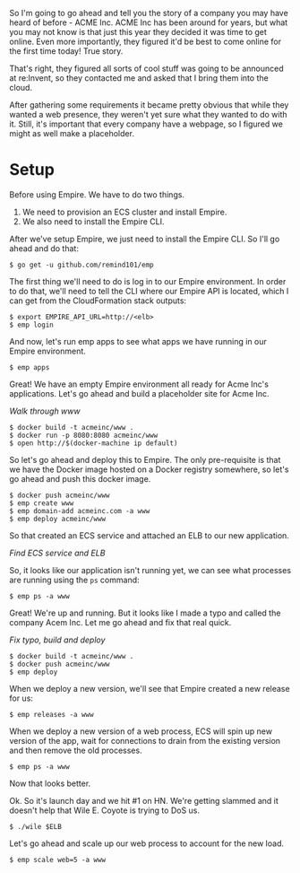 So I'm going to go ahead and tell you the story of a company you may have heard of before - ACME Inc. ACME Inc has been around for years, but what you may not know is that just this year they decided it was time to get online. Even more  importantly, they figured it'd be best to come online for the first time today! True story.

That's right, they figured all sorts of cool stuff was going to be announced at re:Invent, so they contacted me and asked that I bring them into the cloud.

After gathering some requirements it became pretty obvious that while they wanted a web presence, they weren't yet sure what they wanted to do with it. Still, it's important that every company have a webpage, so I figured we might as well make a placeholder.

# Setup

Before using Empire. We have to do two things.

1. We need to provision an ECS cluster and install Empire.
2. We also need to install the Empire CLI.

After we've setup Empire, we just need to install the Empire CLI. So I'll go ahead and do that:

```console
$ go get -u github.com/remind101/emp
```

The first thing we'll need to do is log in to our Empire environment. In order to do that, we'll need to tell the CLI where our Empire API is located, which I can get from the CloudFormation stack outputs:

```console
$ export EMPIRE_API_URL=http://<elb>
$ emp login
```

And now, let's run emp apps to see what apps we have running in our Empire environment.

```console
$ emp apps
```

Great! We have an empty Empire environment all ready for Acme Inc's applications. Let's go ahead and build a placeholder site for Acme Inc.

_Walk through www_

```console
$ docker build -t acmeinc/www .
$ docker run -p 8080:8080 acmeinc/www
$ open http://$(docker-machine ip default)
```

So let's go ahead and deploy this to Empire. The only pre-requisite is that we have the Docker image hosted on a Docker registry somewhere, so let's go ahead and push this docker image.

```console
$ docker push acmeinc/www
$ emp create www
$ emp domain-add acmeinc.com -a www
$ emp deploy acmeinc/www
```

So that created an ECS service and attached an ELB to our new application.

_Find ECS service and ELB_

So, it looks like our application isn't running yet, we can see what processes are running using the `ps` command:

```console
$ emp ps -a www
```

Great! We're up and running. But it looks like I made a typo and called the company Acem Inc. Let me go ahead and fix that real quick.

_Fix typo, build and deploy_

```console
$ docker build -t acmeinc/www .
$ docker push acmeinc/www
$ emp deploy 
```

When we deploy a new version, we'll see that Empire created a new release for us:

```console
$ emp releases -a www
```

When we deploy a new version of a web process, ECS will spin up new version of the app, wait for connections to drain from the existing version and then remove the old processes.

```console
$ emp ps -a www
```

Now that looks better.

Ok. So it's launch day and we hit #1 on HN. We're getting slammed and it doesn't help that Wile E. Coyote is trying to DoS us.

```console
$ ./wile $ELB
```

Let's go ahead and scale up our web process to account for the new load.

```console
$ emp scale web=5 -a www
```
